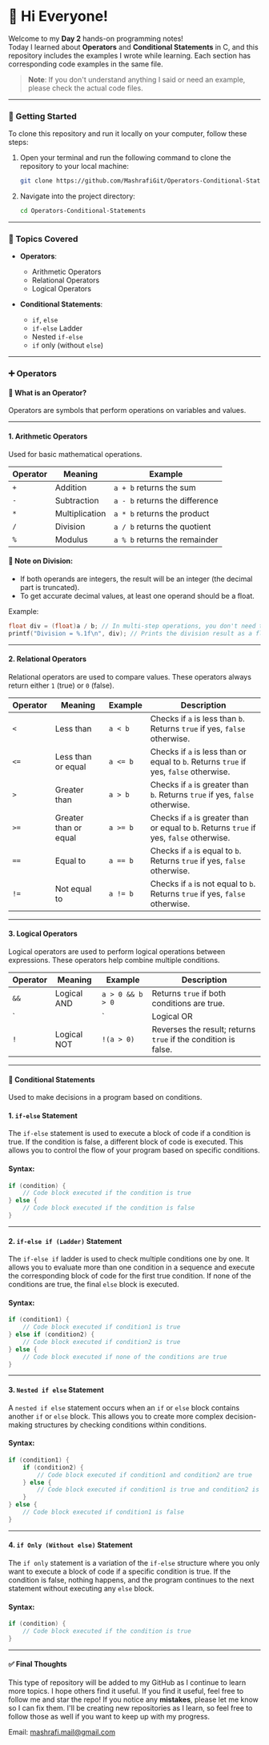 # 👋 Hi Everyone!

Welcome to my **Day 2** hands-on programming notes!  
Today I learned about **Operators** and **Conditional Statements** in C, and this repository includes the examples I wrote while learning. Each section has corresponding code examples in the same file.

> **Note**: If you don't understand anything I said or need an example, please check the actual code files.

---

### 🚀 Getting Started

To clone this repository and run it locally on your computer, follow these steps:

1. Open your terminal and run the following command to clone the repository to your local machine:
    ```bash
    git clone https://github.com/MashrafiGit/Operators-Conditional-Statements.git
    ```

2. Navigate into the project directory:
    ```bash
    cd Operators-Conditional-Statements
    ```

---

### 🧠 Topics Covered
- **Operators**:
    - Arithmetic Operators
    - Relational Operators
    - Logical Operators

- **Conditional Statements**:
    - `if`, `else`
    - `if-else` Ladder
    - Nested `if-else`
    - `if` only (without `else`)

---

### ➕ Operators

#### 🔹 What is an Operator?
Operators are symbols that perform operations on variables and values.

---

#### 1. Arithmetic Operators
Used for basic mathematical operations.

| Operator | Meaning        | Example                        |
|----------|----------------|--------------------------------|
| `+`      | Addition       | `a + b` returns the sum        |
| `-`      | Subtraction    | `a - b` returns the difference |
| `*`      | Multiplication | `a * b` returns the product    |
| `/`      | Division       | `a / b` returns the quotient   |
| `%`      | Modulus        | `a % b` returns the remainder  |

#### 🔸 Note on Division:
- If both operands are integers, the result will be an integer (the decimal part is truncated).
- To get accurate decimal values, at least one operand should be a float.

Example:
```c
float div = (float)a / b; // In multi-step operations, you don't need to convert every variable to float. This is a shortcut to convert 'a' (an integer) to float for accurate division, avoiding integer truncation.
printf("Division = %.1f\n", div); // Prints the division result as a float with one decimal place
```
---

#### 2. Relational Operators

Relational operators are used to compare values. These operators always return either `1` (true) or `0` (false).

| Operator | Meaning               | Example     | Description                                                                              |
|----------|-----------------------|-------------|------------------------------------------------------------------------------------------|
| `<`      | Less than             | `a < b`     | Checks if `a` is less than `b`. Returns `true` if yes, `false` otherwise.                |
| `<=`     | Less than or equal    | `a <= b`    | Checks if `a` is less than or equal to `b`. Returns `true` if yes, `false` otherwise.    |
| `>`      | Greater than          | `a > b`     | Checks if `a` is greater than `b`. Returns `true` if yes, `false` otherwise.             |
| `>=`     | Greater than or equal | `a >= b`    | Checks if `a` is greater than or equal to `b`. Returns `true` if yes, `false` otherwise. |
| `==`     | Equal to              | `a == b`    | Checks if `a` is equal to `b`. Returns `true` if yes, `false` otherwise.                 |
| `!=`     | Not equal to          | `a != b`    | Checks if `a` is not equal to `b`. Returns `true` if yes, `false` otherwise.             |

---

#### 3. Logical Operators

Logical operators are used to perform logical operations between expressions. These operators help combine multiple conditions.

| Operator | Meaning     | Example            | Description                                                    |
|----------|-------------|--------------------|----------------------------------------------------------------|
| `&&`     | Logical AND | `a > 0 && b > 0`   | Returns `true` if both conditions are true.                    |
| `||`     | Logical OR  | `a > 0 || b > 0`   | Returns `true` if at least one condition is true.              |
| `!`      | Logical NOT | `!(a > 0)`         | Reverses the result; returns `true` if the condition is false. |

---

#### 🔀 Conditional Statements
Used to make decisions in a program based on conditions.

#### 1. `if-else` Statement

The `if-else` statement is used to execute a block of code if a condition is true. If the condition is false, a different block of code is executed. This allows you to control the flow of your program based on specific conditions.

#### Syntax:
```c
if (condition) {
    // Code block executed if the condition is true
} else {
    // Code block executed if the condition is false
}
```
---

#### 2. `if-else if (Ladder)` Statement

The `if-else if` ladder is used to check multiple conditions one by one. It allows you to evaluate more than one condition in a sequence and execute the corresponding block of code for the first true condition. If none of the conditions are true, the final `else` block is executed.

#### Syntax:
```c
if (condition1) {
    // Code block executed if condition1 is true
} else if (condition2) {
    // Code block executed if condition2 is true
} else {
    // Code block executed if none of the conditions are true
}
```

---

#### 3. `Nested if else` Statement

A `nested if else` statement occurs when an `if` or `else` block contains another `if` or `else` block. This allows you to create more complex decision-making structures by checking conditions within conditions.

#### Syntax:
```c
if (condition1) {
    if (condition2) {
        // Code block executed if condition1 and condition2 are true
    } else {
        // Code block executed if condition1 is true and condition2 is false
    }
} else {
    // Code block executed if condition1 is false
}
```
---

#### 4. `if Only (Without else)` Statement

The `if only` statement is a variation of the `if-else` structure where you only want to execute a block of code if a specific condition is true. If the condition is false, nothing happens, and the program continues to the next statement without executing any `else` block.

#### Syntax:
```c
if (condition) {
    // Code block executed if the condition is true
}
```
---
#### ✅ **Final Thoughts**

This type of repository will be added to my GitHub as I continue to learn more topics. I hope others find it useful. If you find it useful, feel free to follow me and star the repo! If you notice any **mistakes**, please let me know so I can fix them. I'll be creating new repositories as I learn, so feel free to follow those as well if you want to keep up with my progress.

Email: [mashrafi.mail@gmail.com](mailto:mashrafi.mail@gmail.com)